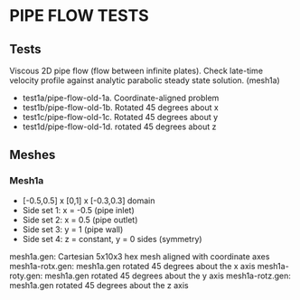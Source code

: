PIPE FLOW TESTS
===============

## Tests

Viscous 2D pipe flow (flow between infinite plates). Check late-time
velocity profile against analytic parabolic steady state solution. (mesh1a)

* test1a/pipe-flow-old-1a. Coordinate-aligned problem
* test1b/pipe-flow-old-1b. Rotated 45 degrees about x
* test1c/pipe-flow-old-1c. Rotated 45 degrees about y
* test1d/pipe-flow-old-1d. rotated 45 degrees about z

Meshes
------

### Mesh1a
* [-0.5,0.5] x [0,1] x [-0.3,0.3] domain
* Side set 1: x = -0.5 (pipe inlet)
* Side set 2: x = 0.5 (pipe outlet)
* Side set 3: y = 1 (pipe wall)
* Side set 4: z = constant, y = 0 sides (symmetry)

mesh1a.gen: Cartesian 5x10x3 hex mesh aligned with coordinate axes
mesh1a-rotx.gen: mesh1a.gen rotated 45 degrees about the x axis
mesh1a-roty.gen: mesh1a.gen rotated 45 degrees about the y axis
mesh1a-rotz.gen: mesh1a.gen rotated 45 degrees about the z axis
